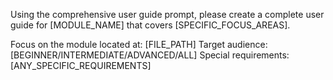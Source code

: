 Using the comprehensive user guide prompt, please create a complete user guide for [MODULE_NAME] that covers [SPECIFIC_FOCUS_AREAS].

Focus on the module located at: [FILE_PATH]
Target audience: [BEGINNER/INTERMEDIATE/ADVANCED/ALL]
Special requirements: [ANY_SPECIFIC_REQUIREMENTS]
